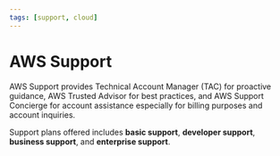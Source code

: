 ```yaml
---
tags: [support, cloud]
---
```


# AWS Support

AWS Support provides Technical Account Manager (TAC) for proactive guidance, AWS
Trusted Advisor for best practices, and AWS Support Concierge for account
assistance especially for billing purposes and account inquiries.

Support plans offered includes **basic support**, **developer support**,
**business support**, and **enterprise support**.
